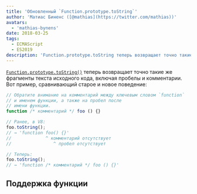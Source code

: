 ```yaml
---
title: 'Обновленный `Function.prototype.toString`'
author: 'Матиас Биненс ([@mathias](https://twitter.com/mathias))'
avatars:
  - 'mathias-bynens'
date: 2018-03-25
tags:
  - ECMAScript
  - ES2019
description: 'Function.prototype.toString теперь возвращает точно такие же фрагменты текста исходного кода, включая пробелы и комментарии.'
---
```

[`Function.prototype.toString()`](https://tc39.es/Function-prototype-toString-revision/) теперь возвращает точно такие же фрагменты текста исходного кода, включая пробелы и комментарии. Вот пример, сравнивающий старое и новое поведение:

<!--truncate-->
```js
// Обратите внимание на комментарий между ключевым словом `function`
// и именем функции, а также на пробел после
// имени функции.
function /* комментарий */ foo () {}

// Ранее, в V8:
foo.toString();
// → 'function foo() {}'
//             ^ комментарий отсутствует
//                ^ пробел отсутствует

// Теперь:
foo.toString();
// → 'function /* комментарий */ foo () {}'
```

## Поддержка функции

<feature-support chrome="66 /blog/v8-release-66#function-tostring"
                 firefox="yes"
                 safari="no"
                 nodejs="8"
                 babel="no"></feature-support>
